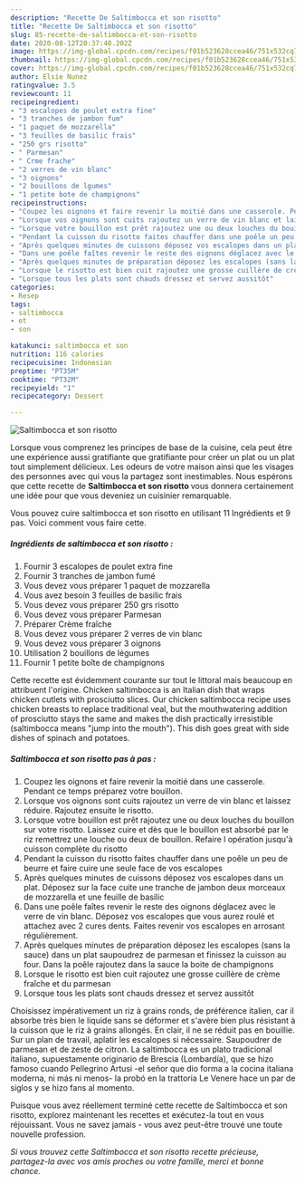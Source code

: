 ```yaml
---
description: "Recette De Saltimbocca et son risotto"
title: "Recette De Saltimbocca et son risotto"
slug: 85-recette-de-saltimbocca-et-son-risotto
date: 2020-08-12T20:37:40.202Z
image: https://img-global.cpcdn.com/recipes/f01b523628ccea46/751x532cq70/saltimbocca-et-son-risotto-photo-principale-de-la-recette.jpg
thumbnail: https://img-global.cpcdn.com/recipes/f01b523628ccea46/751x532cq70/saltimbocca-et-son-risotto-photo-principale-de-la-recette.jpg
cover: https://img-global.cpcdn.com/recipes/f01b523628ccea46/751x532cq70/saltimbocca-et-son-risotto-photo-principale-de-la-recette.jpg
author: Elsie Nunez
ratingvalue: 3.5
reviewcount: 11
recipeingredient:
- "3 escalopes de poulet extra fine"
- "3 tranches de jambon fum"
- "1 paquet de mozzarella"
- "3 feuilles de basilic frais"
- "250 grs risotto"
- " Parmesan"
- " Crme frache"
- "2 verres de vin blanc"
- "3 oignons"
- "2 bouillons de lgumes"
- "1 petite bote de champignons"
recipeinstructions:
- "Coupez les oignons et faire revenir la moitié dans une casserole. Pendant ce temps préparez votre bouillon."
- "Lorsque vos oignons sont cuits rajoutez un verre de vin blanc et laissez réduire. Rajoutez ensuite le risotto."
- "Lorsque votre bouillon est prêt rajoutez une ou deux louches du bouillon sur votre risotto. Laissez cuire et dès que le bouillon est absorbé par le riz remettrez une louche ou deux de bouillon. Refaire l opération jusqu&#39;à cuisson complète du risotto"
- "Pendant la cuisson du risotto faites chauffer dans une poêle un peu de beurre et faire cuire une seule face de vos escalopes"
- "Après quelques minutes de cuissons déposez vos escalopes dans un plat. Déposez sur la face cuite une tranche de jambon deux morceaux de mozzarella et une feuille de basilic"
- "Dans une poêle faîtes revenir le reste des oignons déglacez avec le verre de vin blanc. Déposez vos escalopes que vous aurez roulé et attachez avec 2 cures dents. Faites revenir vos escalopes en arrosant régulièrement."
- "Après quelques minutes de préparation déposez les escalopes (sans la sauce) dans un plat saupoudrez de parmesan et finissez la cuisson au four. Dans la poêle rajoutez dans la sauce la boite de champignons"
- "Lorsque le risotto est bien cuit rajoutez une grosse cuillère de crème fraîche et du parmesan"
- "Lorsque tous les plats sont chauds dressez et servez aussitôt"
categories:
- Resep
tags:
- saltimbocca
- et
- son

katakunci: saltimbocca et son 
nutrition: 116 calories
recipecuisine: Indonesian
preptime: "PT35M"
cooktime: "PT32M"
recipeyield: "1"
recipecategory: Dessert

---
```



![Saltimbocca et son risotto](https://img-global.cpcdn.com/recipes/f01b523628ccea46/751x532cq70/saltimbocca-et-son-risotto-photo-principale-de-la-recette.jpg)

Lorsque vous comprenez les principes de base de la cuisine, cela peut être une expérience aussi gratifiante que gratifiante pour créer un plat ou un plat tout simplement délicieux. Les odeurs de votre maison ainsi que les visages des personnes avec qui vous la partagez sont inestimables. Nous espérons que cette recette de <strong> Saltimbocca et son risotto </strong> vous donnera certainement une idée pour que vous deveniez un cuisinier remarquable.

<!--inarticleads1-->

Vous pouvez cuire saltimbocca et son risotto en utilisant 11 Ingrédients et 9 pas. Voici comment vous faire cette.

##### Ingrédients de saltimbocca et son risotto :

1. Fournir 3 escalopes de poulet extra fine
1. Fournir 3 tranches de jambon fumé
1. Vous devez vous préparer 1 paquet de mozzarella
1. Vous avez besoin 3 feuilles de basilic frais
1. Vous devez vous préparer 250 grs risotto
1. Vous devez vous préparer  Parmesan
1. Préparer  Crème fraîche
1. Vous devez vous préparer 2 verres de vin blanc
1. Vous devez vous préparer 3 oignons
1. Utilisation 2 bouillons de légumes
1. Fournir 1 petite boîte de champignons


Cette recette est évidemment courante sur tout le littoral mais beaucoup en attribuent l&#39;origine. Chicken saltimbocca is an Italian dish that wraps chicken cutlets with prosciutto slices. Our chicken saltimbocca recipe uses chicken breasts to replace traditional veal, but the mouthwatering addition of prosciutto stays the same and makes the dish practically irresistible (saltimbocca means &#34;jump into the mouth&#34;). This dish goes great with side dishes of spinach and potatoes. 

<!--inarticleads2-->

##### Saltimbocca et son risotto pas à pas :

1. Coupez les oignons et faire revenir la moitié dans une casserole. Pendant ce temps préparez votre bouillon.
1. Lorsque vos oignons sont cuits rajoutez un verre de vin blanc et laissez réduire. Rajoutez ensuite le risotto.
1. Lorsque votre bouillon est prêt rajoutez une ou deux louches du bouillon sur votre risotto. Laissez cuire et dès que le bouillon est absorbé par le riz remettrez une louche ou deux de bouillon. Refaire l opération jusqu&#39;à cuisson complète du risotto
1. Pendant la cuisson du risotto faites chauffer dans une poêle un peu de beurre et faire cuire une seule face de vos escalopes
1. Après quelques minutes de cuissons déposez vos escalopes dans un plat. Déposez sur la face cuite une tranche de jambon deux morceaux de mozzarella et une feuille de basilic
1. Dans une poêle faîtes revenir le reste des oignons déglacez avec le verre de vin blanc. Déposez vos escalopes que vous aurez roulé et attachez avec 2 cures dents. Faites revenir vos escalopes en arrosant régulièrement.
1. Après quelques minutes de préparation déposez les escalopes (sans la sauce) dans un plat saupoudrez de parmesan et finissez la cuisson au four. Dans la poêle rajoutez dans la sauce la boite de champignons
1. Lorsque le risotto est bien cuit rajoutez une grosse cuillère de crème fraîche et du parmesan
1. Lorsque tous les plats sont chauds dressez et servez aussitôt


Choisissez impérativement un riz à grains ronds, de préférence italien, car il absorbe très bien le liquide sans se déformer et s&#39;avère bien plus résistant à la cuisson que le riz à grains allongés. En clair, il ne se réduit pas en bouillie. Sur un plan de travail, aplatir les escalopes si nécessaire. Saupoudrer de parmesan et de zeste de citron. La saltimbocca es un plato tradicional italiano, supuestamente originario de Brescia (Lombardía), que se hizo famoso cuando Pellegrino Artusi -el señor que dio forma a la cocina italiana moderna, ni más ni menos- la probó en la trattoria Le Venere hace un par de siglos y se hizo fans al momento. 

<!--inarticleads1-->

<p>
Puisque vous avez réellement terminé cette recette de Saltimbocca et son risotto, explorez maintenant les recettes et exécutez-la tout en vous réjouissant. Vous ne savez jamais - vous avez peut-être trouvé une toute nouvelle profession.
</p>

<p>
<i>Si vous trouvez cette Saltimbocca et son risotto recette précieuse, partagez-la avec vos amis proches ou votre famille, merci et bonne chance.</i>
</p>
